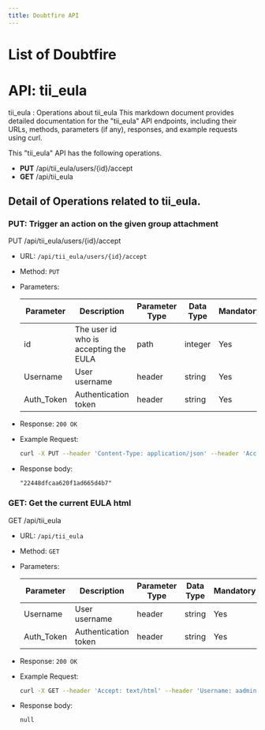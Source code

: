 ```yaml
---
title: Doubtfire API 
---
```


# List of Doubtfire 

# API: tii_eula
tii_eula : Operations about tii_eula
This markdown document provides detailed documentation for the "tii_eula" API endpoints, including their URLs, methods, parameters (if any), responses, and example requests using curl.

This "tii_eula" API has the following operations.
- **PUT** /api/tii_eula/users/{id}/accept
- **GET** /api/tii_eula


## Detail of Operations related to tii_eula.

### PUT: Trigger an action on the given group attachment
PUT /api/tii_eula/users/{id}/accept

- URL: `/api/tii_eula/users/{id}/accept`
- Method: `PUT`
- Parameters:
     
    | Parameter           | Description     |Parameter Type| Data Type|Mandatory|
    |---------------------|-----------------|------------|------------|---|
    |id | The user id who is accepting the EULA| path | integer |Yes|
    |Username | User username | header | string |Yes|
    |Auth_Token | Authentication token | header | string |Yes|
   
- Response:
`200 OK`

- Example Request:
    ```bash
    curl -X PUT --header 'Content-Type: application/json' --header 'Accept: application/json' --header 'Username: aadmin' --header 'Auth_Token: vs61XXKdACADRUfQBWzr' 'http://localhost:3000/api/tii_eula/users/1/accept'
    ```
- Response body: 
    ```
    "22448dfcaa620f1ad665d4b7"  
    ```


### GET: Get the current EULA html
GET /api/tii_eula

- URL: `/api/tii_eula`
- Method: `GET`
- Parameters: 
     
    | Parameter           | Description     |Parameter Type| Data Type|Mandatory|
    |---------------------|-----------------|------------|------------|---|
    |Username | User username | header | string |Yes|
    |Auth_Token | Authentication token | header | string |Yes|
    
- Response:
`200 OK`

- Example Request:
    ```bash
    curl -X GET --header 'Accept: text/html' --header 'Username: aadmin' --header 'Auth_Token: ZRZfC2r8_2KNZKdstXHc' 'http://localhost:3000/api/tii_eula'
    ```
- Response body: 
    ```
    null
    ```

